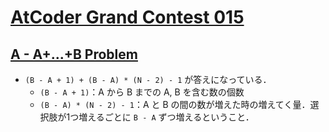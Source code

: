 # [AtCoder Grand Contest 015](https://atcoder.jp/contests/agc015/tasks)

## [A - A+...+B Problem](https://atcoder.jp/contests/agc015/tasks/agc015_a)
- `(B - A + 1) + (B - A) * (N - 2) - 1` が答えになっている．
    - `(B - A + 1)`：A から B までの A, B を含む数の個数
    - `(B - A) * (N - 2) - 1`：A と B の間の数が増えた時の増えてく量．選択肢が1つ増えるごとに `B - A` ずつ増えるということ．
